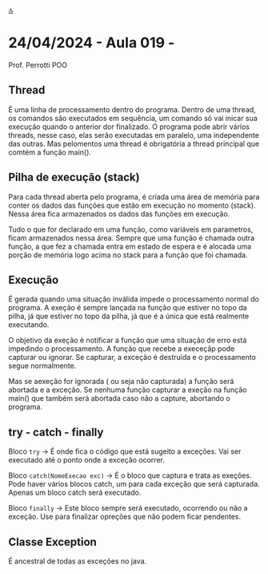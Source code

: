 [🔝](../README.md)

# 24/04/2024 - Aula 019 -

Prof. Perrotti
POO

## Thread

É uma linha de processamento dentro do programa. Dentro de uma thread, os comandos são executados em sequência, um comando só vai inicar sua execução quando o anterior dor finalizado. O programa pode abrir vários threads, nesse caso, elas serão executadas em paralelo, uma independente das outras. Mas pelomentos uma thread é obrigatória a thread principal que comtém a função main().

## Pilha de execução (stack)

Para cada thread aberta pelo programa, é criada uma área de memória para conter os dados das funções que estão em execução no momento (stack). Nessa área fica armazenados os dados das funções em execução.

Tudo o que for declarado em uma função, como variáveis em parametros, ficam armazenados nessa área. Sempre que uma função é chamada outra função, a que fez a chamada entra em estado de espera e é alocada uma porção de memória logo acima no stack para a função que foi chamada.

## Execução

É gerada quando uma situação inválida impede o processamento normal do programa. A exeção é sempre lançada na função que estiver no topo da pilha, já que estiver no topo da pilha, já que é a única que está realmente executando.

O objetivo da exeção é notificar a função que uma situação de erro está impedindo o processamento. A função que recebe a execeçãp pode capturar ou ignorar. Se capturar, a exceção é destruída e o processamento segue normalmente.

Mas se aexeção for ignorada ( ou seja não capturada) a função será abortada e a exceção. Se nenhuma função capturar a exeção na função main() que também será abortada caso não a capture, abortando o programa.

## try - catch - finally

Bloco `try` -> É onde fica o código que está sugeito a exceções. Vai ser executado até o ponto onde a exceção ocorrer.

Bloco `catch(NomeExecao exc)` -> É o bloco que captura e trata as exeções. Pode haver vários blocos catch, um para cada exceção que será capturada. Apenas um bloco catch será executado.

Bloco `finally` -> Este bloco sempre será executado, ocorrendo ou não a exceção. Use para finalizar opreções que não podem ficar pendentes.

## Classe Exception

É ancestral de todas as exceções no java.